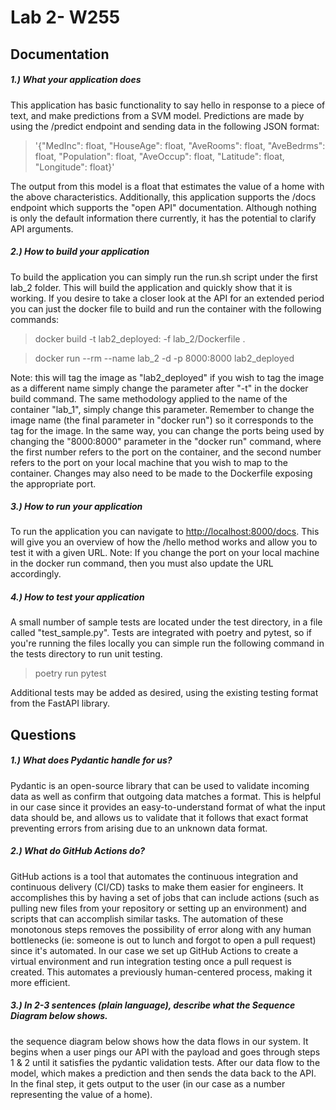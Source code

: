 Lab 2- W255
===============
## Documentation

##### 1.) What your application does
This application has basic functionality to say hello in response to a piece of text, and make predictions from a SVM model. Predictions are made by using the /predict endpoint and sending data in the following JSON format:
> '{"MedInc": float, "HouseAge": float, "AveRooms": float, "AveBedrms": float, "Population": float, "AveOccup": float, "Latitude": float, "Longitude": float}'

The output from this model is a float that estimates the value of a home with the above characteristics.
Additionally, this application supports the /docs endpoint which supports the "open API" documentation. Although nothing is only the default information there currently, it has the potential to clarify API arguments.

##### 2.) How to build your application
To build the application you can simply run the run.sh script under the first lab_2 folder. This will build the application and quickly show that it is working. If you desire to take a closer look at the API for an extended period you can just the docker file to build and run the container with the following commands:

> docker build -t lab2_deployed: -f lab_2/Dockerfile .

> docker run --rm --name lab_2 -d -p 8000:8000 lab2_deployed

Note: this will tag the image as "lab2_deployed" if you wish to tag the image as a different name simply change the parameter after "-t" in the docker build command. The same methodology applied to the name of the container "lab_1", simply change this parameter. Remember to change the image name (the final parameter in "docker run") so it corresponds to the tag for the image.
In the same way, you can change the ports being used by changing the "8000:8000" parameter in the "docker run" command, where the first number refers to the port on the container, and the second number refers to the port on your local machine that you wish to map to the container. Changes may also need to be made to the Dockerfile exposing the appropriate port.


#####  3.) How to run your application
To run the application you can navigate to [http://localhost:8000/docs](http://localhost:8000/docs). This will give you an overview of how the /hello method works and allow you to test it with a given URL. 
Note: If you change the port on your local machine in the docker run command, then you must also update the URL accordingly.  

#####  4.) How to test your application
A small number of sample tests are located under the test directory, in a file called "test_sample.py". Tests are integrated with poetry and pytest, so if you're running the files locally you can simple run the following command in the tests directory to run unit testing. 

> poetry run pytest

Additional tests may be added as desired, using the existing testing format from the FastAPI library.


## Questions
##### 1.) What does Pydantic handle for us?
Pydantic is an open-source library that can be used to validate incoming data as well as confirm that outgoing data matches a format. This is helpful in our case since it provides an easy-to-understand format of what the input data should be, and allows us to validate that it follows that exact format preventing errors from arising due to an unknown data format.


##### 2.) What do GitHub Actions do?
GitHub actions is a tool that automates the continuous integration and continuous delivery (CI/CD) tasks to make them easier for engineers. It accomplishes this by having a set of jobs that can include actions (such as pulling new files from your repository or setting up an environment) and scripts that can accomplish similar tasks. The automation of these monotonous steps removes the possibility of error along with any human bottlenecks (ie: someone is out to lunch and forgot to open a pull request)  since it's automated. In our case we set up GitHub Actions to create a virtual environment and run integration testing once a pull request is created. This automates a previously human-centered process, making it more efficient. 


##### 3.) In 2-3 sentences (plain language), describe what the Sequence Diagram below shows.
the sequence diagram below shows how the data flows in our system. It begins when a user pings our API with the payload and goes through steps 1 & 2 until it satisfies the pydantic validation tests. After our data flow to the model, which makes a prediction and then sends the data back to the API. In the final step, it gets output to the user (in our case as a number representing the value of a home).






